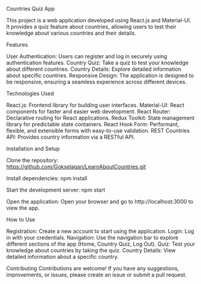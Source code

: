 Countries Quiz App

This project is a web application developed using React.js and Material-UI. It provides a quiz feature about countries, allowing users to test their knowledge about various countries and their details.

Features

User Authentication: Users can register and log in securely using authentication features.
Country Quiz: Take a quiz to test your knowledge about different countries.
Country Details: Explore detailed information about specific countries.
Responsive Design: The application is designed to be responsive, ensuring a seamless experience across different devices.

Technologies Used

React.js: Frontend library for building user interfaces.
Material-UI: React components for faster and easier web development.
React Router: Declarative routing for React applications.
Redux Toolkit: State management library for predictable state containers.
React Hook Form: Performant, flexible, and extensible forms with easy-to-use validation.
REST Countries API: Provides country information via a RESTful API.

Installation and Setup

Clone the repository: https://github.com/Gokselagan/LearnAboutCountries.git

Install dependencies:
npm install

Start the development server:
npm start

Open the application:
Open your browser and go to http://localhost:3000 to view the app.

How to Use

Registration: Create a new account to start using the application.
Login: Log in with your credentials.
Navigation: Use the navigation bar to explore different sections of the app (Home, Country Quiz, Log Out).
Quiz: Test your knowledge about countries by taking the quiz.
Country Details: View detailed information about a specific country.

Contributing
Contributions are welcome! If you have any suggestions, improvements, or issues, please create an issue or submit a pull request.


